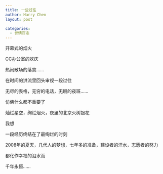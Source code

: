 ```yaml
---
title: 一些过往
author: Harry Chen
layout: post

categories:
  - 世情百态
---
```


开幕式的烟火

CC办公室的欢庆

热闹散场的落寞……

在时间的洪流里回头审视一段过往

无尽的表格，无穷的电话，无眠的夜班……

仿佛什么都不重要了

灿烂星空，绚烂烟火，夜里的北京火树银花

我想

一段经历终结在了最绚烂的时刻

2008年的夏天，几代人的梦想，七年多的准备，建设者的汗水，志愿者的努力

都化作幸福的泪水而

千年永恒……
